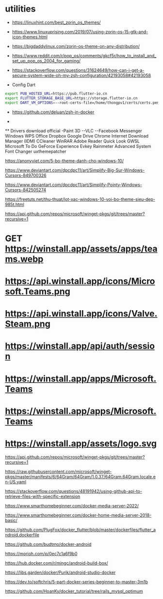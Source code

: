 # utilities

- https://linuxhint.com/best_zorin_os_themes/
- https://www.linuxuprising.com/2019/07/using-zorin-os-15-gtk-and-icon-themes.html
- https://bigdaddylinux.com/zorin-os-theme-on-any-distribution/
- https://www.reddit.com/r/pop_os/comments/gkcf5r/how_to_install_and_set_up_pop_os_2004_for_gaming/
- https://stackoverflow.com/questions/31624649/how-can-i-get-a-secure-system-wide-oh-my-zsh-configuration/42193058#42193058


- Config Dart
```bash
export PUB_HOSTED_URL=https://pub.flutter-io.cn
export FLUTTER_STORAGE_BASE_URL=https://storage.flutter-io.cn
export DART_VM_OPTIONS=--root-certs-file=/home/thongpv1/certs/certs.pem
```

- https://github.com/deluan/zsh-in-docker


* 
** Drivers download official
-Paint 3D
--VLC
--Facebook Messenger Windows
WPS Office
Dropbox
Google Drive
Chrome
Internet Download Manager (IDM)
CCleaner
WinRAR
Adobe Reader
Quick Look
GWSL
Microsoft To Do
GeForce Experience
Evkey
Rainmeter
Advanced System Font Changer
uxthemepatcher

https://anonyviet.com/5-bo-theme-danh-cho-windows-10/

https://www.deviantart.com/dpcdpc11/art/Simplify-Big-Sur-Windows-Cursors-849700326

https://www.deviantart.com/dpcdpc11/art/Simplify-Pointy-Windows-Cursors-842505274

https://freetuts.net/thu-thuat/lot-xac-windows-10-voi-bo-theme-sieu-dep-985t.html

https://api.github.com/repos/microsoft/winget-pkgs/git/trees/master?recursive=1

# GET https://winstall.app/assets/apps/teams.webp

# https://api.winstall.app/icons/Microsoft.Teams.png

# https://api.winstall.app/icons/Valve.Steam.png

# https://winstall.app/api/auth/session

# https://winstall.app/apps/Microsoft.Teams

# https://winstall.app/apps/Microsoft.Teams

# https://winstall.app/assets/logo.svg


https://api.github.com/repos/microsoft/winget-pkgs/git/trees/master?recursive=1

https://raw.githubusercontent.com/microsoft/winget-pkgs/master/manifests/6/64Gram/64Gram/1.0.37/64Gram.64Gram.locale.en-US.yaml

https://stackoverflow.com/questions/48191942/using-github-api-to-retrieve-files-with-specific-extension


https://www.smarthomebeginner.com/docker-media-server-2022/

https://www.smarthomebeginner.com/docker-home-media-server-2018-basic/

https://github.com/PlugFox/docker_flutter/blob/master/dockerfiles/flutter_android.dockerfile

https://github.com/budtmo/docker-android

https://morioh.com/p/0ec7c1a6f9b0

https://hub.docker.com/r/mingc/android-build-box/

https://libs.garden/docker/Purik/android-studio-docker

https://dev.to/softchris/5-part-docker-series-beginner-to-master-3m1b

https://github.com/HoanKy/docker_tutorial/tree/rails_mysql_optimum
